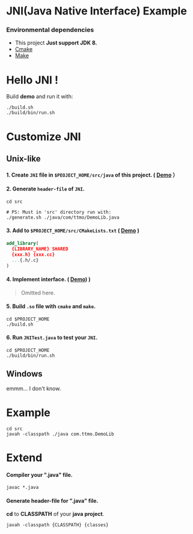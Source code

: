 # JNI(Java Native Interface) Example

### Environmental dependencies

- This project **Just support JDK 8.**
- [Cmake](https://cmake.org/download/)
- [Make](https://www.gnu.org/software/make/)

# Hello JNI !

Build **demo** and run it with:

```shell script
./build.sh
./build/bin/run.sh
```

# Customize JNI

## Unix-like

#### 1. Create ``JNI`` file in ``$PEOJECT_HOME/src/java`` of this project. ( [Demo]() ）

#### 2. Generate ``header-file`` of ``JNI``.

```shell script
cd src

# PS: Must in 'src' directory run with:
./generate.sh ./java/com/ttmo/DemoLib.java
```

#### 3. Add to ``$PROJECT_HOME/src/CMakeLists.txt`` ( [Demo]() )

```cmake
add_library(
  {LIBRARY_NAME} SHARED
  {xxx.h} {xxx.cc}
  ...{.h/.c}
)
```

#### 4. Implement interface. ( [Demo]()) )

> Omitted here.

#### 5. Build ``.so`` file with ``cmake`` and ``make``.

```shell script
cd $PROJECT_HOME
./build.sh
```

#### 6. Run ``JNITest.java`` to test your ``JNI``.

```shell script
cd $PROJECT_HOME
./build/bin/run.sh
```

## Windows

emmm... I don't know.

# Example
```shell script
cd src
javah -classpath ./java com.ttmo.DemoLib
```


# Extend

#### Compiler your ".java" file.

```shell script
javac *.java
```

#### Generate header-file for ".java" file. 
**cd** to **CLASSPATH** of your **java project**.
```shell script
javah -classpath {CLASSPATH} {classes}
```
